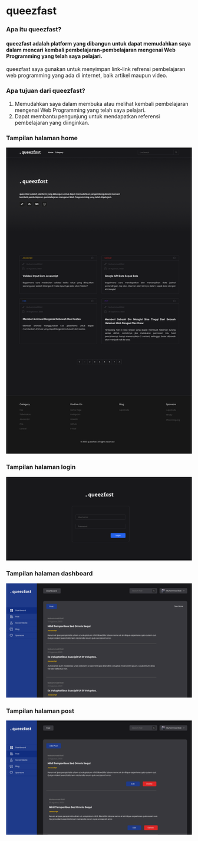 # queezfast

### Apa itu queezfast?

#### queezfast adalah platform yang dibangun untuk dapat memudahkan saya dalam mencari kembali pembelajaran-pembelajaran mengenai Web Programming yang telah saya pelajari.

queezfast saya gunakan untuk menyimpan link-link refrensi pembelajaran web programming yang ada di internet, baik artikel maupun video.


### Apa tujuan dari queezfast?

1. Memudahkan saya dalam membuka atau melihat kembali pembelajaran mengenai Web Programming yang telah saya pelajari.
2. Dapat membantu pengunjung untuk mendapatkan referensi pembelajaran yang diinginkan.


### Tampilan halaman home

![alt text](https://github.com/mhdky/github-images/blob/64b821dd0adb879715e7185b5cd7db699c3182ed/quezzfast.png "Home Page")


### Tampilan halaman login

![alt text](https://github.com/mhdky/github-images/blob/64b821dd0adb879715e7185b5cd7db699c3182ed/queezfast-login.png "Login Page")


### Tampilan halaman dashboard

![alt text](https://github.com/mhdky/github-images/blob/64b821dd0adb879715e7185b5cd7db699c3182ed/queezfast-dashboard.png "Dashboard Page")


### Tampilan halaman post

![alt text](https://github.com/mhdky/github-images/blob/64b821dd0adb879715e7185b5cd7db699c3182ed/queezfast-post.png "Post Page")
